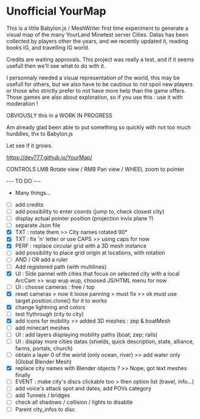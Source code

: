 # Unofficial YourMap

This is a little Babylon.js / MeshWriter first time experiment to generate a visual map of the many YourLand Minetest server Cities.
Datas has been collected by players other the years, and we recently updated it, reading books IG, and travelling IG world.

Credits are waiting approvals.
This project was really a test, and if it seems usefull then we'll see what to do with it.

I personnaly needed a visual representation of the world, this may be usefull for others, but we also have to be cautious to not spoil new players or those who strictly prefer to not have more help than the game offers.
Those games are also about exploration, so if you use this : use it with moderation !

OBVIOUSLY this in a WORK IN PROGRESS

Am already glad been able to put something so quickly with not too much hurddles, thx to Babylon.js

Let see if it grows.

https://dev777.github.io/YourMap/

CONTROLS
LMB Rotate view / RMB Pan view / WHEEL zoom to pointer

--- TO DO ---
* Many things...
- [ ] add credits
- [ ] add possibility to enter coords (jump to, check closest city)
- [ ] display actual pointer position (projection invis plane ?)
- [ ] separate Json file
- [x] TXT : rotate them >> City names rotated 90°
- [x] TXT : fix 'n' letter or use CAPS >> using caps for now
- [x] PERF : replace circular grid with a 3D mesh instance
- [ ] add possibility to place grid origin at locations, with rotation
- [ ] AND / OR add a ruler
- [ ] Add registered path (with multilines)
- [x] UI : Side pannel with cities that focus on selected city with a local ArcCam >> wup wup wup, choosed JS/HTML menu for now
- [ ] UI : choose cameras : free / top
- [x] reset cameras > now it loose panning > must fix >> ok must use target.position.clone() for it to works
- [x] change lightning and colors
- [ ] test flythrough (city to city)
- [x] add icons for mobility >> added 3D meshes : zep & boatMesh
- [ ] add minecart meshes
- [ ] UI : add layers displaying mobility paths (boat; zep; rails)
- [ ] UI : display more cities datas (shields, quick description, state, alliance, farms, portals, church)
- [ ] obtain a layer 0 of the world (only ocean, river) >> add water only (Global Blender Mesh)
- [x] replace city names with Blender objects ? >> Nope, got text meshes finally
- [ ] EVENT : make city's discs clickable too > then option list (travel, info...)
- [ ] add voice's attack spot and dates, add POVs category
- [ ] add Tunnels / bridges
- [ ] check all shadows / collision / lights to disablle
- [ ] Parent city_infos to disc

